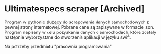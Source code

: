 # Ultimatespecs scraper [Archived]

Program w pythonie służący do scrapowania danych samochodowych z pewnej strony internetowej. 
Pobrane dane są zapisywane w formacie json. Program napisany w celu pozyskania danych o samochodach, 
które zostały następnie wykorzystane do stworzenia aplikacji w języku swift.

Na potrzeby przedmiotu "pracownia programowania"
